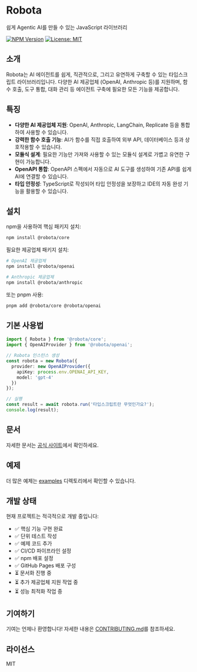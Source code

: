 # Robota

쉽게 Agentic AI를 만들 수 있는 JavaScript 라이브러리

[![NPM Version](https://img.shields.io/npm/v/robota.svg)](https://www.npmjs.com/package/robota)
[![License: MIT](https://img.shields.io/badge/License-MIT-yellow.svg)](https://opensource.org/licenses/MIT)

## 소개

Robota는 AI 에이전트를 쉽게, 직관적으로, 그리고 유연하게 구축할 수 있는 타입스크립트 라이브러리입니다. 다양한 AI 제공업체 (OpenAI, Anthropic 등)를 지원하며, 함수 호출, 도구 통합, 대화 관리 등 에이전트 구축에 필요한 모든 기능을 제공합니다.

## 특징

- **다양한 AI 제공업체 지원**: OpenAI, Anthropic, LangChain, Replicate 등을 통합하여 사용할 수 있습니다.
- **강력한 함수 호출 기능**: AI가 함수를 직접 호출하여 외부 API, 데이터베이스 등과 상호작용할 수 있습니다.
- **모듈식 설계**: 필요한 기능만 가져와 사용할 수 있는 모듈식 설계로 가볍고 유연한 구현이 가능합니다.
- **OpenAPI 통합**: OpenAPI 스펙에서 자동으로 AI 도구를 생성하여 기존 API를 쉽게 AI에 연결할 수 있습니다.
- **타입 안정성**: TypeScript로 작성되어 타입 안정성을 보장하고 IDE의 자동 완성 기능을 활용할 수 있습니다.

## 설치

npm을 사용하여 핵심 패키지 설치:

```bash
npm install @robota/core
```

필요한 제공업체 패키지 설치:

```bash
# OpenAI 제공업체
npm install @robota/openai

# Anthropic 제공업체
npm install @robota/anthropic
```

또는 pnpm 사용:

```bash
pnpm add @robota/core @robota/openai
```

## 기본 사용법

```typescript
import { Robota } from '@robota/core';
import { OpenAIProvider } from '@robota/openai';

// Robota 인스턴스 생성
const robota = new Robota({
  provider: new OpenAIProvider({
    apiKey: process.env.OPENAI_API_KEY,
    model: 'gpt-4'
  })
});

// 실행
const result = await robota.run('타입스크립트란 무엇인가요?');
console.log(result);
```

## 문서

자세한 문서는 [공식 사이트](https://robota.io)에서 확인하세요.

## 예제

더 많은 예제는 [examples](./examples) 디렉토리에서 확인할 수 있습니다.

## 개발 상태

현재 프로젝트는 적극적으로 개발 중입니다:

- ✅ 핵심 기능 구현 완료
- ✅ 단위 테스트 작성
- ✅ 예제 코드 추가
- ✅ CI/CD 파이프라인 설정
- ✅ npm 배포 설정
- ✅ GitHub Pages 배포 구성
- ⏳ 문서화 진행 중
- ⏳ 추가 제공업체 지원 작업 중
- ⏳ 성능 최적화 작업 중

## 기여하기

기여는 언제나 환영합니다! 자세한 내용은 [CONTRIBUTING.md](CONTRIBUTING.md)를 참조하세요.

## 라이선스

MIT
